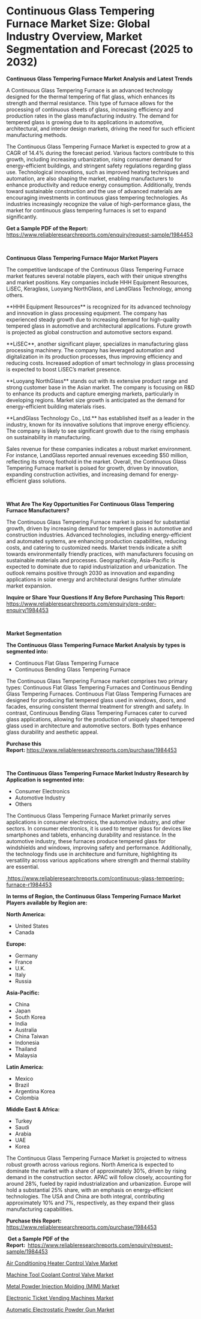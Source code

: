 <p><h1>Continuous Glass Tempering Furnace Market Size: Global Industry Overview, Market Segmentation and Forecast (2025 to 2032)</h1></p><p><strong>Continuous Glass Tempering Furnace Market Analysis and Latest Trends</strong></p>
<p><p>A Continuous Glass Tempering Furnace is an advanced technology designed for the thermal tempering of flat glass, which enhances its strength and thermal resistance. This type of furnace allows for the processing of continuous sheets of glass, increasing efficiency and production rates in the glass manufacturing industry. The demand for tempered glass is growing due to its applications in automotive, architectural, and interior design markets, driving the need for such efficient manufacturing methods.</p><p>The Continuous Glass Tempering Furnace Market is expected to grow at a CAGR of 14.4% during the forecast period. Various factors contribute to this growth, including increasing urbanization, rising consumer demand for energy-efficient buildings, and stringent safety regulations regarding glass use. Technological innovations, such as improved heating techniques and automation, are also shaping the market, enabling manufacturers to enhance productivity and reduce energy consumption. Additionally, trends toward sustainable construction and the use of advanced materials are encouraging investments in continuous glass tempering technologies. As industries increasingly recognize the value of high-performance glass, the market for continuous glass tempering furnaces is set to expand significantly.</p></p>
<p><strong>Get a Sample PDF of the Report:&nbsp;</strong> <a href="https://www.reliableresearchreports.com/enquiry/request-sample/1984453?utm_campaign=13&utm_medium=2&utm_source=Github&utm_content=ia&utm_term=02032025&utm_id=continuous-glass-tempering-furnace">https://www.reliableresearchreports.com/enquiry/request-sample/1984453</a></p>
<p>&nbsp;</p>
<p><strong>Continuous Glass Tempering Furnace Major Market Players</strong></p>
<p><p>The competitive landscape of the Continuous Glass Tempering Furnace market features several notable players, each with their unique strengths and market positions. Key companies include HHH Equipment Resources, LiSEC, Keraglass, Luoyang NorthGlass, and LandGlass Technology, among others.</p><p>**HHH Equipment Resources** is recognized for its advanced technology and innovation in glass processing equipment. The company has experienced steady growth due to increasing demand for high-quality tempered glass in automotive and architectural applications. Future growth is projected as global construction and automotive sectors expand.</p><p>**LiSEC**, another significant player, specializes in manufacturing glass processing machinery. The company has leveraged automation and digitalization in its production processes, thus improving efficiency and reducing costs. Increased adoption of smart technology in glass processing is expected to boost LiSEC’s market presence.</p><p>**Luoyang NorthGlass** stands out with its extensive product range and strong customer base in the Asian market. The company is focusing on R&D to enhance its products and capture emerging markets, particularly in developing regions. Market size growth is anticipated as the demand for energy-efficient building materials rises.</p><p>**LandGlass Technology Co., Ltd.** has established itself as a leader in the industry, known for its innovative solutions that improve energy efficiency. The company is likely to see significant growth due to the rising emphasis on sustainability in manufacturing.</p><p>Sales revenue for these companies indicates a robust market environment. For instance, LandGlass reported annual revenues exceeding $50 million, reflecting its strong foothold in the market. Overall, the Continuous Glass Tempering Furnace market is poised for growth, driven by innovation, expanding construction activities, and increasing demand for energy-efficient glass solutions.</p></p>
<p>&nbsp;</p>
<p><strong>What Are The Key Opportunities For Continuous Glass Tempering Furnace Manufacturers?</strong></p>
<p><p>The Continuous Glass Tempering Furnace market is poised for substantial growth, driven by increasing demand for tempered glass in automotive and construction industries. Advanced technologies, including energy-efficient and automated systems, are enhancing production capabilities, reducing costs, and catering to customized needs. Market trends indicate a shift towards environmentally friendly practices, with manufacturers focusing on sustainable materials and processes. Geographically, Asia-Pacific is expected to dominate due to rapid industrialization and urbanization. The outlook remains positive through 2030 as innovation and expanding applications in solar energy and architectural designs further stimulate market expansion.</p></p>
<p><strong>Inquire or Share Your Questions If Any Before Purchasing This Report:</strong> <a href="https://www.reliableresearchreports.com/enquiry/pre-order-enquiry/1984453?utm_campaign=13&utm_medium=2&utm_source=Github&utm_content=ia&utm_term=02032025&utm_id=continuous-glass-tempering-furnace">https://www.reliableresearchreports.com/enquiry/pre-order-enquiry/1984453</a></p>
<p>&nbsp;</p>
<p><strong>Market Segmentation</strong></p>
<p><strong>The Continuous Glass Tempering Furnace Market Analysis by types is segmented into:</strong></p>
<p><ul><li>Continuous Flat Glass Tempering Furnace</li><li>Continuous Bending Glass Tempering Furnace</li></ul></p>
<p><p>The Continuous Glass Tempering Furnace market comprises two primary types: Continuous Flat Glass Tempering Furnaces and Continuous Bending Glass Tempering Furnaces. Continuous Flat Glass Tempering Furnaces are designed for producing flat tempered glass used in windows, doors, and facades, ensuring consistent thermal treatment for strength and safety. In contrast, Continuous Bending Glass Tempering Furnaces cater to curved glass applications, allowing for the production of uniquely shaped tempered glass used in architecture and automotive sectors. Both types enhance glass durability and aesthetic appeal.</p></p>
<p><strong>Purchase this Report:&nbsp;</strong><a href="https://www.reliableresearchreports.com/purchase/1984453?utm_campaign=13&utm_medium=2&utm_source=Github&utm_content=ia&utm_term=02032025&utm_id=continuous-glass-tempering-furnace">https://www.reliableresearchreports.com/purchase/1984453</a></p>
<p>&nbsp;</p>
<p><strong>The Continuous Glass Tempering Furnace Market Industry Research by Application is segmented into:</strong></p>
<p><ul><li>Consumer Electronics</li><li>Automotive Industry</li><li>Others</li></ul></p>
<p><p>The Continuous Glass Tempering Furnace Market primarily serves applications in consumer electronics, the automotive industry, and other sectors. In consumer electronics, it is used to temper glass for devices like smartphones and tablets, enhancing durability and resistance. In the automotive industry, these furnaces produce tempered glass for windshields and windows, improving safety and performance. Additionally, the technology finds use in architecture and furniture, highlighting its versatility across various applications where strength and thermal stability are essential.</p></p>
<p><a href="https://www.reliableresearchreports.com/continuous-glass-tempering-furnace-r1984453?utm_campaign=13&utm_medium=2&utm_source=Github&utm_content=ia&utm_term=02032025&utm_id=continuous-glass-tempering-furnace">&nbsp;https://www.reliableresearchreports.com/continuous-glass-tempering-furnace-r1984453</a></p>
<p><strong>In terms of Region, the Continuous Glass Tempering Furnace Market Players available by Region are:</strong></p>
<p>
    <p> <strong> North America: </strong>
        <ul>
            <li>United States</li>
            <li>Canada</li>
        </ul>
        </p> 
    <p> <strong> Europe: </strong>
        <ul>
            <li>Germany</li>
            <li>France</li>
            <li>U.K.</li>
            <li>Italy</li>
            <li>Russia</li>
        </ul>
        </p> 
    <p> <strong> Asia-Pacific: </strong>
        <ul>
            <li>China</li>
            <li>Japan</li>
            <li>South Korea</li>
            <li>India</li>
            <li>Australia</li>
            <li>China Taiwan</li>
            <li>Indonesia</li>
            <li>Thailand</li>
            <li>Malaysia</li>
        </ul>
        </p> 
    <p> <strong> Latin America: </strong>
        <ul>
            <li>Mexico</li>
            <li>Brazil</li>
            <li>Argentina Korea</li>
            <li>Colombia</li>
        </ul>
        </p> 
    <p> <strong> Middle East & Africa: </strong>
        <ul>
            <li>Turkey</li>
            <li>Saudi</li>
            <li>Arabia</li>
            <li>UAE</li>
            <li>Korea</li>
        </ul>
    </p>
    </p>
<p><p>The Continuous Glass Tempering Furnace Market is projected to witness robust growth across various regions. North America is expected to dominate the market with a share of approximately 30%, driven by rising demand in the construction sector. APAC will follow closely, accounting for around 28%, fueled by rapid industrialization and urbanization. Europe will hold a substantial 25% share, with an emphasis on energy-efficient technologies. The USA and China are both integral, contributing approximately 10% and 7%, respectively, as they expand their glass manufacturing capabilities.</p></p>
<p><strong>Purchase this Report: </strong><a href="https://www.reliableresearchreports.com/purchase/1984453?utm_campaign=13&utm_medium=2&utm_source=Github&utm_content=ia&utm_term=02032025&utm_id=continuous-glass-tempering-furnace">https://www.reliableresearchreports.com/purchase/1984453</a></p>
<p>&nbsp;<strong>Get a Sample PDF of the Report:&nbsp;&nbsp;</strong><a href="https://www.reliableresearchreports.com/enquiry/request-sample/1984453?utm_campaign=13&utm_medium=2&utm_source=Github&utm_content=ia&utm_term=02032025&utm_id=continuous-glass-tempering-furnace">https://www.reliableresearchreports.com/enquiry/request-sample/1984453</a></p>
<p><strong></strong></p>
<p><p><a href="https://github.com/briandahm87/Market-Research-Report-List-1/blob/main/air-conditioning-heater-control-valve-market.md?utm_campaign=13&utm_medium=2&utm_source=Github&utm_content=ia&utm_term=02032025&utm_id=continuous-glass-tempering-furnace">Air Conditioning Heater Control Valve Market</a></p><p><a href="https://github.com/muhjanaidu/Market-Research-Report-List-1/blob/main/machine-tool-coolant-control-valve-market.md?utm_campaign=13&utm_medium=2&utm_source=Github&utm_content=ia&utm_term=02032025&utm_id=continuous-glass-tempering-furnace">Machine Tool Coolant Control Valve Market</a></p><p><a href="https://github.com/peggiputra7o/Market-Research-Report-List-1/blob/main/metal-powder-injection-molding-mim-market.md?utm_campaign=13&utm_medium=2&utm_source=Github&utm_content=ia&utm_term=02032025&utm_id=continuous-glass-tempering-furnace">Metal Powder Injection Molding (MIM) Market</a></p><p><a href="https://github.com/lestymbango/Market-Research-Report-List-1/blob/main/electronic-ticket-vending-machines-market.md?utm_campaign=13&utm_medium=2&utm_source=Github&utm_content=ia&utm_term=02032025&utm_id=continuous-glass-tempering-furnace">Electronic Ticket Vending Machines Market</a></p><p><a href="https://github.com/felishtimoti/Market-Research-Report-List-1/blob/main/automatic-electrostatic-powder-gun-market.md?utm_campaign=13&utm_medium=2&utm_source=Github&utm_content=ia&utm_term=02032025&utm_id=continuous-glass-tempering-furnace">Automatic Electrostatic Powder Gun Market</a></p></p>